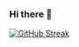 ### Hi there 👋

[![GitHub Streak](https://streak-stats.demolab.com?user=acoolg&theme=dark&hide_border=true&locale=zh_Hant)](https://git.io/streak-stats)
<!--
**acoolg/acoolg** is a ✨ _special_ ✨ repository because its `README.md` (this file) appears on your GitHub profile.

Here are some ideas to get you started:

- 🔭 I’m currently working on ...
- 🌱 I’m currently learning ...
- 👯 I’m looking to collaborate on ...
- 🤔 I’m looking for help with ...
- 💬 Ask me about ...
- 📫 How to reach me: ...
- 😄 Pronouns: ...
- ⚡ Fun fact: ...
-->
